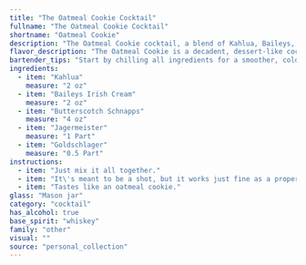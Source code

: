 ```yaml
---
title: "The Oatmeal Cookie Cocktail"
fullname: "The Oatmeal Cookie Cocktail"
shortname: "Oatmeal Cookie"
description: "The Oatmeal Cookie cocktail, a blend of Kahlua, Baileys, Butterscotch Schnapps, Jägermeister, and Goldschlager, belongs to the dessert cocktail family, a category known for its sweet, rich, and often creamy flavors.  This particular creation likely originated in the late 20th century, as it utilizes popular liqueurs of that era. "
flavor_description: "The Oatmeal Cookie is a decadent, dessert-like cocktail. It's a symphony of rich flavors: the coffee notes of Kahlua mingle with the creamy sweetness of Baileys and Butterscotch Schnapps, while a hint of spice from Jagermeister and the warm cinnamon of Goldschlager adds complexity. Expect a smooth, full-bodied experience, finishing with a lingering sweetness that evokes a freshly baked oatmeal cookie. "
bartender_tips: "Start by chilling all ingredients for a smoother, colder drink.  Measure carefully – this cocktail is about balance, not strength.  Layer the ingredients in the order listed, creating a beautiful visual.  Shake well with ice, but don't over-shake to avoid excessive dilution.  Strain into a chilled coupe glass.  Garnish with a chocolate shavings or a mini cookie for a playful touch. "
ingredients:
  - item: "Kahlua"
    measure: "2 oz"
  - item: "Baileys Irish Cream"
    measure: "2 oz"
  - item: "Butterscotch Schnapps"
    measure: "4 oz"
  - item: "Jagermeister"
    measure: "1 Part"
  - item: "Goldschlager"
    measure: "0.5 Part"
instructions:
  - item: "Just mix it all together."
  - item: "It\'s meant to be a shot, but it works just fine as a proper adult-sized drink over lots of ice."
  - item: "Tastes like an oatmeal cookie."
glass: "Mason jar"
category: "cocktail"
has_alcohol: true
base_spirit: "whiskey"
family: "other"
visual: ""
source: "personal_collection"
---
```


